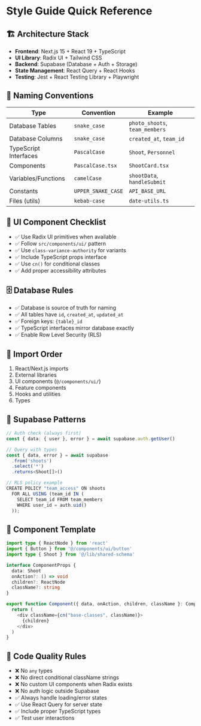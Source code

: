# Style Guide Quick Reference

## 🏗️ Architecture Stack
- **Frontend**: Next.js 15 + React 19 + TypeScript
- **UI Library**: Radix UI + Tailwind CSS
- **Backend**: Supabase (Database + Auth + Storage)
- **State Management**: React Query + React Hooks
- **Testing**: Jest + React Testing Library + Playwright

## 📝 Naming Conventions

| Type | Convention | Example |
|------|------------|---------|
| Database Tables | `snake_case` | `photo_shoots`, `team_members` |
| Database Columns | `snake_case` | `created_at`, `team_id` |
| TypeScript Interfaces | `PascalCase` | `Shoot`, `Personnel` |
| Components | `PascalCase.tsx` | `ShootCard.tsx` |
| Variables/Functions | `camelCase` | `shootData`, `handleSubmit` |
| Constants | `UPPER_SNAKE_CASE` | `API_BASE_URL` |
| Files (utils) | `kebab-case` | `date-utils.ts` |

## 🎨 UI Component Checklist
- ✅ Use Radix UI primitives when available
- ✅ Follow `src/components/ui/` pattern
- ✅ Use `class-variance-authority` for variants
- ✅ Include TypeScript props interface
- ✅ Use `cn()` for conditional classes
- ✅ Add proper accessibility attributes

## 🗄️ Database Rules
- ✅ Database is source of truth for naming
- ✅ All tables have `id`, `created_at`, `updated_at`
- ✅ Foreign keys: `{table}_id`
- ✅ TypeScript interfaces mirror database exactly
- ✅ Enable Row Level Security (RLS)

## 📁 Import Order
1. React/Next.js imports
2. External libraries
3. UI components (`@/components/ui/`)
4. Feature components
5. Hooks and utilities
6. Types

## 🔐 Supabase Patterns
```typescript
// Auth check (always first)
const { data: { user }, error } = await supabase.auth.getUser()

// Query with types
const { data, error } = await supabase
  .from('shoots')
  .select('*')
  .returns<Shoot[]>()

// RLS policy example
CREATE POLICY "team_access" ON shoots
  FOR ALL USING (team_id IN (
    SELECT team_id FROM team_members 
    WHERE user_id = auth.uid()
  ));
```

## 🧪 Component Template
```typescript
import type { ReactNode } from 'react'
import { Button } from '@/components/ui/button'
import type { Shoot } from '@/lib/shared-schema'

interface ComponentProps {
  data: Shoot
  onAction?: () => void
  children?: ReactNode
  className?: string
}

export function Component({ data, onAction, children, className }: ComponentProps) {
  return (
    <div className={cn("base-classes", className)}>
      {children}
    </div>
  )
}
```

## 🚨 Code Quality Rules
- ❌ No `any` types
- ❌ No direct conditional className strings
- ❌ No custom UI components when Radix exists
- ❌ No auth logic outside Supabase
- ✅ Always handle loading/error states
- ✅ Use React Query for server state
- ✅ Include proper TypeScript types
- ✅ Test user interactions